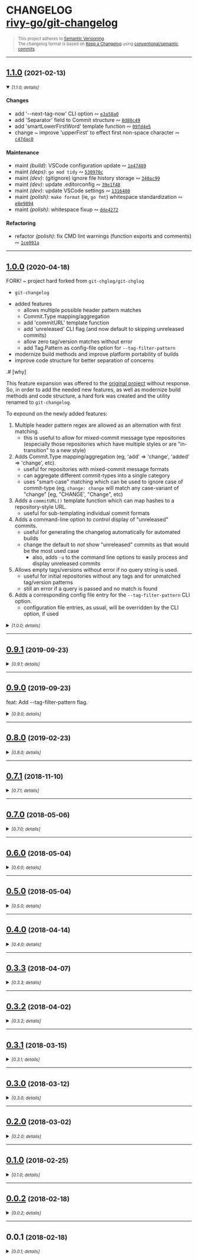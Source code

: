 <!-- markdownlint-disable --><!-- spellchecker:ignore markdownlint --><!-- spellchecker:disable -->

# CHANGELOG <br/> [rivy-go/git-changelog](https://github.com/rivy-go/git-changelog)

<div style="font-size: 0.8em">

> This project adheres to [Semantic Versioning](http://semver.org/spec/v2.0.0.html).
> <br/>
> The changelog format is based on [Keep a Changelog](https://keepachangelog.com/en/1.0.0/) using [conventional/semantic commits](https://nitayneeman.com/posts/understanding-semantic-commit-messages-using-git-and-angular).

</div>
<div class="prefix"></div>

---

## [1.1.0](https://github.com/rivy-go/git-changelog/compare/1.0.0...1.1.0) <small>(2021-02-13)</small>

<details open><summary><small><em>[1.1.0; details]</em></small></summary>

#### Changes

* add '--next-tag-now' CLI option &ac; [`e3a58a0`](https://github.com/rivy-go/git-changelog/commit/e3a58a0f1076a628c0311805f03b0abaedd3cf9e)
* add 'Separator' field to Commit structure &ac; [`8d80c49`](https://github.com/rivy-go/git-changelog/commit/8d80c49186e56973c789bff812631196bc7d6b65)
* add 'smartLowerFirstWord' template function &ac; [`09fd4e5`](https://github.com/rivy-go/git-changelog/commit/09fd4e53dbcd741977d64f2a645686c9c6418adc)
* change ~ improve 'upperFirst' to effect first non-space character &ac; [`c47dac0`](https://github.com/rivy-go/git-changelog/commit/c47dac02b913b4ac2ce1cfe3f736a4b03ef15c4e)

#### Maintenance

* maint *(build)*: VSCode configuration update &ac; [`1e47489`](https://github.com/rivy-go/git-changelog/commit/1e474895cdbe52d39fe2798c459bb1bbfa2a5c78)
* maint *(deps)*: `go mod tidy` &ac; [`530970c`](https://github.com/rivy-go/git-changelog/commit/530970c7043b7277d8ae065345aa61498952df45)
* maint *(dev)*: (gitignore) ignore file history storage &ac; [`340ac99`](https://github.com/rivy-go/git-changelog/commit/340ac9988594dad20517b5f001d27ccc0a6fd857)
* maint *(dev)*: update .editorconfig &ac; [`39e1f48`](https://github.com/rivy-go/git-changelog/commit/39e1f4867fef71d03d73fef3bbaf56fe174361f8)
* maint *(dev)*: update VSCode settings &ac; [`1316480`](https://github.com/rivy-go/git-changelog/commit/1316480e1a68242c9f032f7904f7ae9a82547a02)
* maint *(polish)*: `make format` (ie, `go fmt`) whitespace standardization &ac; [`e8e9894`](https://github.com/rivy-go/git-changelog/commit/e8e989454c58edae4ee06865fa15f04314b8178e)
* maint *(polish)*: whitespace fixup &ac; [`dde4272`](https://github.com/rivy-go/git-changelog/commit/dde4272f1c153aea847505ddc168e1c208f37f59)

#### Refactoring

* refactor *(polish)*: fix CMD lint warnings (function exports and comments) &ac; [`1ce091a`](https://github.com/rivy-go/git-changelog/commit/1ce091a8d8a99820ef6f3127c6bf565aaf5b828f)

</details>

---

## [1.0.0](https://github.com/rivy-go/git-changelog/compare/0.9.1...1.0.0) <small>(2020-04-18)</small>

FORK! ~ project hard forked from `git-chglog/git-chglog`

* `git-changelog`

- added features
  - allows multiple possible header pattern matches
  - Commit.Type mapping/aggregation
  - add 'commitURL' template function
  - add 'unreleased' CLI flag (and now default to skipping unreleased commits)
  - allow zero tag/version matches without error
  - add Tag.Pattern as config-file option for `--tag-filter-pattern`
- modernize build methods and improve platform portability of builds
- improve code structure for better separation of concerns

.# [why]

This feature expansion was offered to the [original project](https://github.com/git-chglog/git-chglog/issues/53)
without response. So, in order to add the needed new features, as well as modernize build
methods and code structure, a hard fork was created and the utility renamed to
`git-changelog`.

To expound on the newly added features:

1. Multiple header pattern regex are allowed as an alternation with first matching.
    - this is useful to allow for mixed-commit message type repositories (especially those repositories which have multiple styles or are "in-transition" to a new style)
2. Adds Commit.Type mapping/aggregation (eg, 'add' => 'change', 'added' => 'change', etc).
    - useful for repositories with mixed-commit message formats
    - can aggregate different commit-types into a single category
    - uses "smart-case" matching which can be used to ignore case of commit-type (eg, `change: change` will match any case-variant of "change" [eg, "CHANGE', "Change", etc)
3. Adds a `commitURL()` template function which can map hashes to a repository-style URL.
    - useful for sub-templating individual commit formats
4. Adds a command-line option to control display of "unreleased" commits.
    - useful for generating the changelog automatically for automated builds
    - change the default to *not* show "unreleased" commits as that would be the most used case
        - also, adds `-u` to the command line options to easily process and display unreleased commits
5. Allows empty tags/versions without error if no query string is used.
    - useful for initial repositories without any tags and for unmatched tag/version patterns
    - still an error if a query is passed and no match is found
6. Adds a corresponding config file entry for the `--tag-filter-pattern` CLI option.
    - configuration file entries, as usual, will be overridden by the CLI option, if used

<details><summary><small><em>[1.0.0; details]</em></small></summary>

#### Features

* feat: add option to filter commits in a case insensitive way &ac; [`72fb3ea`](https://github.com/rivy-go/git-changelog/commit/72fb3eac14ad73a2a9ac82a679075bc9bfc72ea9)
* feat: add upperFirst template function &ac; [`495fa2d`](https://github.com/rivy-go/git-changelog/commit/495fa2de574c1d330aaebf7b48934f3b270ef6ea)
* feat: Add emoji format and some formatters in variables &ac; [`15ce9db`](https://github.com/rivy-go/git-changelog/commit/15ce9db03e27cca63a26e5f3d82920c2313fa8a9)
* feat: allow zero tags/versions without error &ac; [`d634b33`](https://github.com/rivy-go/git-changelog/commit/d634b33730339553afa80a2e8379f42d76bca3e6)
* feat: add `commitURL()` template function &ac; [`c2302b5`](https://github.com/rivy-go/git-changelog/commit/c2302b5a3079194f7d2779a9112c8fb6d51dd984)
* feat: add commit type mapping &ac; [`12b2197`](https://github.com/rivy-go/git-changelog/commit/12b2197f675c3b2f2c2b613f804edea124d71e3d)
* feat: add support for multiple alternate header regexs &ac; [`acd99ef`](https://github.com/rivy-go/git-changelog/commit/acd99ef3472b48d628b7c6d34765dabed72c4d25)
* feat: add Tag.Pattern as config-file option &ac; [`019a134`](https://github.com/rivy-go/git-changelog/commit/019a1341bfc10da4b0eb8b7a77fe2bc3a01557bb)
* feat *(API!)*: add 'unreleased' CLI flag (and now default to skipping unreleased commits) &ac; [`fcb25bf`](https://github.com/rivy-go/git-changelog/commit/fcb25bf230db40a4a432366951f44ed9ef64d3ce)

#### Changes

* change *(FORK!)*: FORK project (from 'git-chglog/git-chglog' to 'rivy-go/git-changelog'); now `git-changelog` &ac; [`abbd1b6`](https://github.com/rivy-go/git-changelog/commit/abbd1b62bd5959340e6acf6480c068be9645dd35)

#### Documentation

* docs ~ de-lint and polish README &ac; [`27367a9`](https://github.com/rivy-go/git-changelog/commit/27367a97a21bdb9bd822750abc917976a376da6b)
* docs ~ update project CHANGELOG auto-generator configuration (via `git-chglog`) &ac; [`1f89ae0`](https://github.com/rivy-go/git-changelog/commit/1f89ae0c1c55154a6f3b8792137f320ac0d34ad4)
* docs: Markdown tweaks in README.md &ac; [`ec5cdfe`](https://github.com/rivy-go/git-changelog/commit/ec5cdfeea22263682a81c3dead988d141c4f64e6)
* docs: Update CHANGELOG &ac; [`6050f20`](https://github.com/rivy-go/git-changelog/commit/6050f20bcdb0cb4915ffd5a36efdefa29989861d)
* docs *(polish)*: README whitespace cleanup &ac; [`26b5bf7`](https://github.com/rivy-go/git-changelog/commit/26b5bf75276bba99a5288041e22bd6d705314a78)

#### Maintenance

* build ~ configure VSCode debugging of CLI &ac; [`5e5e4ba`](https://github.com/rivy-go/git-changelog/commit/5e5e4ba31a93e17cb1e858b54c5e84ba28448388)
* maint ~ update `git-chglog` configuration &ac; [`7b926be`](https://github.com/rivy-go/git-changelog/commit/7b926be3a13b1a36d093d47b1f145d019ca57aaa)
* maint ~ FIXME/broken test &ac; [`735e907`](https://github.com/rivy-go/git-changelog/commit/735e907c54c8b9649e74e18d2d180dd1c542ebc6)
* maint *(build)*: convert project from using `dep` to Go Modules for dependencies &ac; [`41ffd9a`](https://github.com/rivy-go/git-changelog/commit/41ffd9a628a5fcd7ee86df238e982a00eeb840c7)
* maint *(build)*: add 'format' and 'lint' Makefile targets (code hygiene helpers) &ac; [`f7968be`](https://github.com/rivy-go/git-changelog/commit/f7968bee408572928150fe507868ef72642e6a3a)
* maint *(build)*: convert to a cross-platform 'Makefile' &ac; [`966b077`](https://github.com/rivy-go/git-changelog/commit/966b07731570e5228b0b234f25d34cd7d0cb9e51)
* maint *(build)*: re-vendor dependencies (via `go mod vendor`) &ac; [`3036c56`](https://github.com/rivy-go/git-changelog/commit/3036c5654426ae2f31af01aa3b550a440201cfac)
* maint *(dev)*: update .editorconfig &ac; [`4eb3d10`](https://github.com/rivy-go/git-changelog/commit/4eb3d10a7138560a9c7ef0b4902330354e6d7393)
* maint *(polish)*: whitespace cleanup &ac; [`3331b52`](https://github.com/rivy-go/git-changelog/commit/3331b52d8f489e9879855f42a2c27b71253d26c4)

#### Refactoring

* refactor ~ improve grouping/organization of package source code files &ac; [`db06c29`](https://github.com/rivy-go/git-changelog/commit/db06c295f056b3f41be86f897afc79d46bb732a3)

#### Pull Requests

* Merge pull request [#65](https://github.com/rivy-go/git-changelog/issues/65) from barryib/case-sensitive-option
* Merge pull request [#59](https://github.com/rivy-go/git-changelog/issues/59) from momotaro98/feature/add-emoji-template-in-init
* Merge pull request [#66](https://github.com/rivy-go/git-changelog/issues/66) from barryib/add-upper-first-func
* Merge pull request [#68](https://github.com/rivy-go/git-changelog/issues/68) from unixorn/tweak-readme

</details>

---

## [0.9.1](https://github.com/rivy-go/git-changelog/compare/0.9.0...0.9.1) <small>(2019-09-23)</small>

<details><summary><small><em>[0.9.1; details]</em></small></summary>

<br/>

*No changelog for this release.*

</details>

---

## [0.9.0](https://github.com/rivy-go/git-changelog/compare/0.8.0...0.9.0) <small>(2019-09-23)</small>

feat: Add --tag-filter-pattern flag.

<details><summary><small><em>[0.9.0; details]</em></small></summary>

#### Features

* feat: Add --tag-filter-pattern flag. &ac; [`1198e28`](https://github.com/rivy-go/git-changelog/commit/1198e283de00a32746be4dca6ac9ce688d7bfb9e)

#### Fixes

* fix: Fixing tests on windows &ac; [`f5df8fa`](https://github.com/rivy-go/git-changelog/commit/f5df8faf8b6a328107fc5142a7ef36dae28fdeb5)

#### Documentation

* docs: Add windows installation &ac; [`af1f714`](https://github.com/rivy-go/git-changelog/commit/af1f71410a8e27d529bf880dcab2d2e37a0d29f0)

#### Pull Requests

* Merge pull request [#44](https://github.com/rivy-go/git-changelog/issues/44) from evanchaoli/tag-filter
* Merge pull request [#41](https://github.com/rivy-go/git-changelog/issues/41) from StanleyGoldman/fixing-tests-windows
* Merge pull request [#37](https://github.com/rivy-go/git-changelog/issues/37) from ForkingSyndrome/master

</details>

---

## [0.8.0](https://github.com/rivy-go/git-changelog/compare/0.7.1...0.8.0) <small>(2019-02-23)</small>

<details><summary><small><em>[0.8.0; details]</em></small></summary>

#### Features

* feat: add the contains, hasPrefix, hasSuffix, replace, lower and upper functions to the template functions map &ac; [`dc12802`](https://github.com/rivy-go/git-changelog/commit/dc128028e64f6413fa3b191b97c9f76471c21a63)

#### Pull Requests

* Merge pull request [#34](https://github.com/rivy-go/git-changelog/issues/34) from atosatto/template-functions

</details>

---

## [0.7.1](https://github.com/rivy-go/git-changelog/compare/0.7.0...0.7.1) <small>(2018-11-10)</small>

<details><summary><small><em>[0.7.1; details]</em></small></summary>

#### Fixes

* fix: Panic occured when exec --next-tag with HEAD with tag &ac; [`e407b9a`](https://github.com/rivy-go/git-changelog/commit/e407b9a96ee3ce2a685e89cdb536404ec8ca1cb9)

#### Documentation

* docs: Fix typo &ac; [`f53bfcc`](https://github.com/rivy-go/git-changelog/commit/f53bfccee07433c440884ecc8853dc9981f0a9d5)

#### Pull Requests

* Merge pull request [#31](https://github.com/rivy-go/git-changelog/issues/31) from drubin/patch-1
* Merge pull request [#30](https://github.com/rivy-go/git-changelog/issues/30) from vvakame/fix-panic

</details>

---

## [0.7.0](https://github.com/rivy-go/git-changelog/compare/0.6.0...0.7.0) <small>(2018-05-06)</small>

<details><summary><small><em>[0.7.0; details]</em></small></summary>

#### Features

* feat: Add URL of output example for template style &ac; [`87df4b4`](https://github.com/rivy-go/git-changelog/commit/87df4b477c0f1b860f09d1e752d451ed042c2399)
* feat: Add `--next-tag` flag (experimental) &ac; [`f8f4ccb`](https://github.com/rivy-go/git-changelog/commit/f8f4ccb8b764ed22270ec86d43f4406e6fb57bc8)

#### Fixes

* fix: Remove accidentally added `Unreleased.Tag` &ac; [`7a71844`](https://github.com/rivy-go/git-changelog/commit/7a71844c6f73e65e271af187ee14f8dbe610adea)

#### Documentation

* docs: Fix typo &ac; [`4046d94`](https://github.com/rivy-go/git-changelog/commit/4046d94b7c58f3d9e813ebfc6911882d3e30a1a9)
* docs: Add document related on `--next-tag` &ac; [`83ccab2`](https://github.com/rivy-go/git-changelog/commit/83ccab2905e0296f343fec8e15555f8d5fc45097)

#### Maintenance

* chore: Update `changelog` task in Makefile &ac; [`5ad4cab`](https://github.com/rivy-go/git-changelog/commit/5ad4cab29873be97762eb9d4b2a29e0be51a68f1)

#### Test Improvements

* test: Change output test of chglog to keep-a-changelog &ac; [`d008bef`](https://github.com/rivy-go/git-changelog/commit/d008bef7fb1a50bb02dbf06deb5b539c6c996b9a)
* test: Refactor for chglog test code &ac; [`36cf6bc`](https://github.com/rivy-go/git-changelog/commit/36cf6bce12154394db9e67419af522af192d3b6b)

#### Pull Requests

* Merge pull request [#22](https://github.com/rivy-go/git-changelog/issues/22) from git-chglog/feat/add-preview-style-link
* Merge pull request [#21](https://github.com/rivy-go/git-changelog/issues/21) from git-chglog/feat/next-tag

</details>

---

## [0.6.0](https://github.com/rivy-go/git-changelog/compare/0.5.0...0.6.0) <small>(2018-05-04)</small>

<details><summary><small><em>[0.6.0; details]</em></small></summary>

#### Features

* feat: Add tag name header id for keep-a-changelog template &ac; [`481f6c0`](https://github.com/rivy-go/git-changelog/commit/481f6c0770b61577e91ba0a1a0101ce77fc3c422)

#### Documentation

* docs: docs: Update template example for README &ac; [`bcfe4d2`](https://github.com/rivy-go/git-changelog/commit/bcfe4d23cf34d0a7209be4766499eb77b9b1cee2)

#### Maintenance

* chore: Update CHANGELOG template format &ac; [`f97c6a0`](https://github.com/rivy-go/git-changelog/commit/f97c6a022e7c106fb2e796838d76c0de8e535882)

#### Pull Requests

* Merge pull request [#20](https://github.com/rivy-go/git-changelog/issues/20) from git-chglog/feat/kac-template-title-id

</details>

---

## [0.5.0](https://github.com/rivy-go/git-changelog/compare/0.4.0...0.5.0) <small>(2018-05-04)</small>

<details><summary><small><em>[0.5.0; details]</em></small></summary>

#### Features

* feat: Update template format to human readable &ac; [`25c4182`](https://github.com/rivy-go/git-changelog/commit/25c41823a330239b3b2f835a8b4fcd3974328e2c)
* feat: Add `Unreleased` field to `RenderData` &ac; [`5ce1760`](https://github.com/rivy-go/git-changelog/commit/5ce1760d0f0638731a5b12a09b3d6fa8b10a24e2)

#### Fixes

* fix: Add unreleased commits section to keep-a-changelog template [#15](https://github.com/rivy-go/git-changelog/issues/15) &ac; [`d3e1f56`](https://github.com/rivy-go/git-changelog/commit/d3e1f56e9164974d99de4d6f7ce4b101fe234d84)

#### Documentation

* docs: Update template example for README &ac; [`3f49f93`](https://github.com/rivy-go/git-changelog/commit/3f49f9338fcee6a1ca3e4d65de7575bd31e73269)
* docs: Fix markdown table format &ac; [`f65b08d`](https://github.com/rivy-go/git-changelog/commit/f65b08d1f6a3a99a59bf0301377f6a72b5aa446c)
* docs: Fix "style" markdown format &ac; [`d44e8cc`](https://github.com/rivy-go/git-changelog/commit/d44e8ccdcb6558b9621e14752211bb8872418e53)

#### Maintenance

* chore: Update CHANGELOG template format &ac; [`5564081`](https://github.com/rivy-go/git-changelog/commit/55640815838e09ffd15fbcae7ce59f71e155d6f8)

#### Pull Requests

* Merge pull request [#19](https://github.com/rivy-go/git-changelog/issues/19) from git-chglog/fix/unreleased-commits
* Merge pull request [#18](https://github.com/rivy-go/git-changelog/issues/18) from ringohub/master

</details>

---

## [0.4.0](https://github.com/rivy-go/git-changelog/compare/0.3.3...0.4.0) <small>(2018-04-14)</small>

<details><summary><small><em>[0.4.0; details]</em></small></summary>

#### Features

* feat: Add support for Bitbucket &ac; [`21ae9e8`](https://github.com/rivy-go/git-changelog/commit/21ae9e83883133fabdf828863864e2ad9dabd0df)

#### Documentation

* docs: Update `--init` gif animation &ac; [`ab4e0f6`](https://github.com/rivy-go/git-changelog/commit/ab4e0f6039ba65a2c58758ff88971e8001bd9ab5)
* docs: Add Bitbucket section &ac; [`a00a2f2`](https://github.com/rivy-go/git-changelog/commit/a00a2f206fbc71f4b71a54d98c8867976138c288)

#### Pull Requests

* Merge pull request [#17](https://github.com/rivy-go/git-changelog/issues/17) from git-chglog/feat/bitbucket

</details>

---

## [0.3.3](https://github.com/rivy-go/git-changelog/compare/0.3.2...0.3.3) <small>(2018-04-07)</small>

<details><summary><small><em>[0.3.3; details]</em></small></summary>

#### Features

* feat: Change to kindly error message when git-tag does not exist &ac; [`82d0df1`](https://github.com/rivy-go/git-changelog/commit/82d0df16a8178e1fac607eb76c24d4784e90b34f)

#### Documentation

* docs: Update TODO List &ac; [`588c3d0`](https://github.com/rivy-go/git-changelog/commit/588c3d0a41053b0e92ec436bb7c488d18f291cb0)

#### Pull Requests

* Merge pull request [#16](https://github.com/rivy-go/git-changelog/issues/16) from git-chglog/fix/empty-tag-handling

</details>

---

## [0.3.2](https://github.com/rivy-go/git-changelog/compare/0.3.1...0.3.2) <small>(2018-04-02)</small>

<details><summary><small><em>[0.3.2; details]</em></small></summary>

#### Fixes

* fix: Fix color output bug in windows help command &ac; [`e304986`](https://github.com/rivy-go/git-changelog/commit/e30498689cafb07a1fa09c640e45cbd3a005fef4)

#### Pull Requests

* Merge pull request [#14](https://github.com/rivy-go/git-changelog/issues/14) from git-chglog/fix/windows-help-color

</details>

---

## [0.3.1](https://github.com/rivy-go/git-changelog/compare/0.3.0...0.3.1) <small>(2018-03-15)</small>

<details><summary><small><em>[0.3.1; details]</em></small></summary>

#### Fixes

* fix: fix preview string of commit subject &ac; [`b217d78`](https://github.com/rivy-go/git-changelog/commit/b217d782ebc4c2facc5047836a9aa26f5701e083)

#### Pull Requests

* Merge pull request [#13](https://github.com/rivy-go/git-changelog/issues/13) from kt3k/feature/fix-preview

</details>

---

## [0.3.0](https://github.com/rivy-go/git-changelog/compare/0.2.0...0.3.0) <small>(2018-03-12)</small>

<details><summary><small><em>[0.3.0; details]</em></small></summary>

#### Features

* feat: Add support for GitLab &ac; [`45ed6e3`](https://github.com/rivy-go/git-changelog/commit/45ed6e3ee29ace0acb516ad1fb168aad11cce404)

#### Documentation

* docs: Add document related to GitLab &ac; [`0a623f3`](https://github.com/rivy-go/git-changelog/commit/0a623f3f618396f9a297ff60dc5cb19d91116ad4)
* docs: Fix old template section in document &ac; [`d446571`](https://github.com/rivy-go/git-changelog/commit/d446571b8c5dc54e790ea8b054d2c7b4be22c231)

#### Maintenance

* chore: Add helper task for generate CHANGELOG &ac; [`081aa8d`](https://github.com/rivy-go/git-changelog/commit/081aa8df602943282e0f1c7b68ba07118477eeb3)

#### Pull Requests

* Merge pull request [#12](https://github.com/rivy-go/git-changelog/issues/12) from git-chglog/feat/gitlab

</details>

---

## [0.2.0](https://github.com/rivy-go/git-changelog/compare/0.1.0...0.2.0) <small>(2018-03-02)</small>

<details><summary><small><em>[0.2.0; details]</em></small></summary>

#### Features

* feat: Add template for `Keep a changelog` to the `--init` option &ac; [`ed6fb27`](https://github.com/rivy-go/git-changelog/commit/ed6fb2722ea84db8b9349d1bff61285cf5c0878d)
* feat: Supports vim like `j/k` keybind with item selection of `--init` &ac; [`790a2e6`](https://github.com/rivy-go/git-changelog/commit/790a2e6574e5f1d7af5fe2883ae3e7ee3da13093)

#### Documentation

* docs: Change CHANGELOG format to Keep a changelog &ac; [`7a004f8`](https://github.com/rivy-go/git-changelog/commit/7a004f88eb2be8ca88899e7e9332ddd42bb08ac0)
* docs: Add AppVeyor status badge &ac; [`dd838e8`](https://github.com/rivy-go/git-changelog/commit/dd838e86752a9fe046127074a32bc92f1101ab04)

#### Maintenance

* chore: Fix release flow (retry) &ac; [`4059813`](https://github.com/rivy-go/git-changelog/commit/40598132fcaecca49b0e38a8c904630ffc0de1ec)
* chore: Add AppVeyor config &ac; [`f9ab379`](https://github.com/rivy-go/git-changelog/commit/f9ab3795194698ad54cf24bf192b901487657dd8)

#### Test Improvements

* test: Pass all the test cases with windows &ac; [`98543fb`](https://github.com/rivy-go/git-changelog/commit/98543fb897a4837cf228e0b490861df27f43261a)

#### Pull Requests

* Merge pull request [#11](https://github.com/rivy-go/git-changelog/issues/11) from git-chglog/develop
* Merge pull request [#10](https://github.com/rivy-go/git-changelog/issues/10) from mattn/fix-test
* Merge pull request [#9](https://github.com/rivy-go/git-changelog/issues/9) from mattn/windows-color

</details>

---

## [0.1.0](https://github.com/rivy-go/git-changelog/compare/0.0.2...0.1.0) <small>(2018-02-25)</small>

<details><summary><small><em>[0.1.0; details]</em></small></summary>

#### Features

* feat: Supports annotated git-tag and adds `Tag.Subject` field [#3](https://github.com/rivy-go/git-changelog/issues/3) &ac; [`114b7d6`](https://github.com/rivy-go/git-changelog/commit/114b7d6fc8c5f6fda328e326bb961ed7f1609a62)
* feat: Remove commit message preview on select format &ac; [`7a6d2a0`](https://github.com/rivy-go/git-changelog/commit/7a6d2a015d2af3a94586757c67295209c60c979c)
* feat: Add Git Basic to commit message format &ac; [`25bb6e1`](https://github.com/rivy-go/git-changelog/commit/25bb6e17a18f2bb9d3d787b0abcecf7149c8babe)
* feat: Add preview to the commit message format of `--init` option &ac; [`a7d8646`](https://github.com/rivy-go/git-changelog/commit/a7d86469b9d399f1bf4e86059e6c55c03f14ef4c)

#### Fixes

* fix: Fix a bug that `Commit.Revert.Header` is not converted by `GitHubProcessor` &ac; [`d165ea8`](https://github.com/rivy-go/git-changelog/commit/d165ea884a56229be12eb81b2689210b64362b6e)
* fix: Fix error message when `Tag` can not be acquired &ac; [`b01be88`](https://github.com/rivy-go/git-changelog/commit/b01be882302ad42915ea4462ebc895cd76b4a1f8)
* fix a small typo, no content changes &ac; [`6566949`](https://github.com/rivy-go/git-changelog/commit/65669492a0516c9921ff9e905b142ebb987ae354)
* fix: Fix `Revert` of template created by Initializer &ac; [`aa5cf09`](https://github.com/rivy-go/git-changelog/commit/aa5cf0913d31d9f59fa71c08c4003fd115856421)

#### Documentation

* docs: Update `--init` gif animation &ac; [`8fb0c7f`](https://github.com/rivy-go/git-changelog/commit/8fb0c7f482a1aa2fdb99f13aee5c01c91dfeac31)
* docs: Add coveralls status badge &ac; [`7fe88a3`](https://github.com/rivy-go/git-changelog/commit/7fe88a3f613cbf4908bb4fa67098f9ecfd01d3b5)
* docs: Add contributing guide and Issues/PR templates &ac; [`ccd7250`](https://github.com/rivy-go/git-changelog/commit/ccd72509c673dee1963a8260ee9aff2c319d96cd)
* docs: Update `--init` option demo gif animation &ac; [`4910289`](https://github.com/rivy-go/git-changelog/commit/491028989e863701308fedeb25c68ba196a7309d)

#### Maintenance

* chore: Fix release scripts &ac; [`f8160a2`](https://github.com/rivy-go/git-changelog/commit/f8160a2b76ad0806434c2588f0c91b75e31d6477)
* chore: Remove unnecessary task &ac; [`1b2210d`](https://github.com/rivy-go/git-changelog/commit/1b2210dbca5deb3a9ab3e93b8765b51aca115955)
* chore: Add coverage measurement task for local confirmation &ac; [`b738561`](https://github.com/rivy-go/git-changelog/commit/b7385619d12a4201f276ff1ad179fa0c3b6fc1b0)
* chore: Change release method of git tag on TravisCI &ac; [`c7ca5ce`](https://github.com/rivy-go/git-changelog/commit/c7ca5ce738623c77d244a971ffadce8477760c9a)

#### Refactoring

* refactor: Refactor `Initializer` to testable &ac; [`8780cd1`](https://github.com/rivy-go/git-changelog/commit/8780cd12442b65b6931231933f77f5fd3e20a468)

#### Test Improvements

* test: Add coverage measurement using coveralls &ac; [`2b81993`](https://github.com/rivy-go/git-changelog/commit/2b81993531e2fbec2e502435120157efa12f2b36)
* test: Fix test which failed due to timezone difference &ac; [`96562bc`](https://github.com/rivy-go/git-changelog/commit/96562bcc9af4bebc55159acddf9768212198d13a)

#### Pull Requests

* Merge pull request [#8](https://github.com/rivy-go/git-changelog/issues/8) from git-chglog/feat/0.0.3
* Merge pull request [#6](https://github.com/rivy-go/git-changelog/issues/6) from git-chglog/chore/coverage
* Merge pull request [#4](https://github.com/rivy-go/git-changelog/issues/4) from paralax/patch-1
* Merge pull request [#5](https://github.com/rivy-go/git-changelog/issues/5) from git-chglog/develop
* Merge pull request [#1](https://github.com/rivy-go/git-changelog/issues/1) from git-chglog/develop

</details>

---

## [0.0.2](https://github.com/rivy-go/git-changelog/compare/0.0.1...0.0.2) <small>(2018-02-18)</small>

<details><summary><small><em>[0.0.2; details]</em></small></summary>

#### Documentation

* docs: Add CHANGELOG &ac; [`34815ca`](https://github.com/rivy-go/git-changelog/commit/34815cafe8a533bc148beec2a7e3acd8d69c362f)

#### Maintenance

* chore: Fix release script &ac; [`fc2b625`](https://github.com/rivy-go/git-changelog/commit/fc2b625debd4d9c3a3cdab95fc710120486cf2ed)
* chore: Add release process &ac; [`8292ab7`](https://github.com/rivy-go/git-changelog/commit/8292ab7d2c191e27da5759d128415a8b1362b896)

</details>

---

## 0.0.1 <small>(2018-02-18)</small>

<details><summary><small><em>[0.0.1; details]</em></small></summary>

#### Features

* feat: Add cli client &ac; [`066fa21`](https://github.com/rivy-go/git-changelog/commit/066fa21430aafeba97ec08bfef1e239a9a4650ec)
* feat: Add commits in commit version struct &ac; [`153727e`](https://github.com/rivy-go/git-changelog/commit/153727ed1a4d0d1712eeabcc9ee36f4f294e0928)
* feat: Add config normalize process &ac; [`633c7f0`](https://github.com/rivy-go/git-changelog/commit/633c7f0e89d26b5248663782ba005b118b9d961b)
* feat: Add Next and Previous in Tag &ac; [`d4d2a7e`](https://github.com/rivy-go/git-changelog/commit/d4d2a7ed805300a14ce419daa13dd7a4823cff50)
* feat: Add MergeCommits and RevertCommits &ac; [`fd369d4`](https://github.com/rivy-go/git-changelog/commit/fd369d4c5320582a2946173b87de42f53d96af96)
* feat: First implement &ac; [`6caf676`](https://github.com/rivy-go/git-changelog/commit/6caf676beb56bd053eb2008ed133ca8582b50c45)

#### Fixes

* fix: Fix parsing of revert and body &ac; [`8869631`](https://github.com/rivy-go/git-changelog/commit/8869631aad9059c30a7271c7ce2dc37d0e6493ac)

#### Documentation

* docs: Fix links &ac; [`ff400cd`](https://github.com/rivy-go/git-changelog/commit/ff400cdfd36a363f82b0de698877d9cd9aa6a34a)
* docs: Add documentation &ac; [`9e216d5`](https://github.com/rivy-go/git-changelog/commit/9e216d56276c32427baf6e368fcd4b8e8716339d)
* docs: Add godoc &ac; [`d55318c`](https://github.com/rivy-go/git-changelog/commit/d55318c7a09aaab32c6c010cdb8e5d2823818d13)
* docs: Add license &ac; [`2d5764a`](https://github.com/rivy-go/git-changelog/commit/2d5764a30d26be5a4cfe15bf70db09a1b84e8ba5)

#### Maintenance

* chore: Fix timezone in TravisCI &ac; [`ec1d4de`](https://github.com/rivy-go/git-changelog/commit/ec1d4dec3c8caa6bd0c2bf587d149e527ea80f39)
* chore: Add travis configuration &ac; [`1d37984`](https://github.com/rivy-go/git-changelog/commit/1d37984592cb01db55d72e1ccd131ee2d9d979c4)
* chore: Add Makefile for task management &ac; [`4dd9b35`](https://github.com/rivy-go/git-changelog/commit/4dd9b350e607a8b8189474a2dc2c49e8ebd53cda)
* chore: Fix testcase depending on datetime &ac; [`cd96846`](https://github.com/rivy-go/git-changelog/commit/cd9684604bb8750b1984779689437c37fa7d5cfb)
* chore: Update vendor packages &ac; [`2179ede`](https://github.com/rivy-go/git-changelog/commit/2179edebb604b0309b7dc3b9b023a9566afaa8a6)
* chore: Add e2e tests &ac; [`8b6430e`](https://github.com/rivy-go/git-changelog/commit/8b6430ea17207f370c7cfeaef0bf9f5a187a5979)
* chore: Setup gitignore &ac; [`8c7c870`](https://github.com/rivy-go/git-changelog/commit/8c7c8707ababe1a6d27a48900f9c0dfc779f3c23)
* chore: Initial commit &ac; [`a44743e`](https://github.com/rivy-go/git-changelog/commit/a44743ef3fe09fd622e22372f8f3e4a3c65f0439)
* maint *(editor)*: Add Editorconfig &ac; [`78c2f1e`](https://github.com/rivy-go/git-changelog/commit/78c2f1e90939cc8d3ba2b0d6455a2369e22089bc)

#### Refactoring

* refactor: Fix typo &ac; [`5599878`](https://github.com/rivy-go/git-changelog/commit/5599878683f353b1d4f2606d0217034995bf3a86)
* refactor: Change to return an error if corresponding commit is empty &ac; [`22cfb51`](https://github.com/rivy-go/git-changelog/commit/22cfb5112444e4aa38d2ab53af3c62e5a2ac5f78)
* refactor: Refactor the main logic &ac; [`8f31716`](https://github.com/rivy-go/git-changelog/commit/8f3171633c984a8ef9c714ea8a33438865aa2d8e)

</details><br/>
